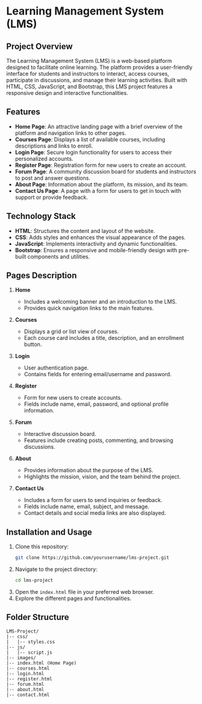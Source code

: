 # Learning Management System (LMS)

## Project Overview
The Learning Management System (LMS) is a web-based platform designed to facilitate online learning. The platform provides a user-friendly interface for students and instructors to interact, access courses, participate in discussions, and manage their learning activities. Built with HTML, CSS, JavaScript, and Bootstrap, this LMS project features a responsive design and interactive functionalities.

## Features
- **Home Page**: An attractive landing page with a brief overview of the platform and navigation links to other pages.
- **Courses Page**: Displays a list of available courses, including descriptions and links to enroll.
- **Login Page**: Secure login functionality for users to access their personalized accounts.
- **Register Page**: Registration form for new users to create an account.
- **Forum Page**: A community discussion board for students and instructors to post and answer questions.
- **About Page**: Information about the platform, its mission, and its team.
- **Contact Us Page**: A page with a form for users to get in touch with support or provide feedback.

## Technology Stack
- **HTML**: Structures the content and layout of the website.
- **CSS**: Adds styles and enhances the visual appearance of the pages.
- **JavaScript**: Implements interactivity and dynamic functionalities.
- **Bootstrap**: Ensures a responsive and mobile-friendly design with pre-built components and utilities.

## Pages Description
1. **Home**
   - Includes a welcoming banner and an introduction to the LMS.
   - Provides quick navigation links to the main features.

2. **Courses**
   - Displays a grid or list view of courses.
   - Each course card includes a title, description, and an enrollment button.

3. **Login**
   - User authentication page.
   - Contains fields for entering email/username and password.

4. **Register**
   - Form for new users to create accounts.
   - Fields include name, email, password, and optional profile information.

5. **Forum**
   - Interactive discussion board.
   - Features include creating posts, commenting, and browsing discussions.

6. **About**
   - Provides information about the purpose of the LMS.
   - Highlights the mission, vision, and the team behind the project.

7. **Contact Us**
   - Includes a form for users to send inquiries or feedback.
   - Fields include name, email, subject, and message.
   - Contact details and social media links are also displayed.

## Installation and Usage
1. Clone this repository:
   ```bash
   git clone https://github.com/yourusername/lms-project.git
   ```
2. Navigate to the project directory:
   ```bash
   cd lms-project
   ```
3. Open the `index.html` file in your preferred web browser.
4. Explore the different pages and functionalities.

## Folder Structure
```
LMS-Project/
|-- css/
|   |-- styles.css
|-- js/
|   |-- script.js
|-- images/
|-- index.html (Home Page)
|-- courses.html
|-- login.html
|-- register.html
|-- forum.html
|-- about.html
|-- contact.html
```




